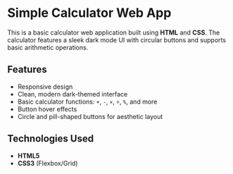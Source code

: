 # Simple Calculator Web App

This is a basic calculator web application built using **HTML** and **CSS**. The calculator features a sleek dark mode UI with circular buttons and supports basic arithmetic operations.

##  Features

- Responsive design
- Clean, modern dark-themed interface
- Basic calculator functions: `+`, `-`, `×`, `÷`, `%`, and more
- Button hover effects
- Circle and pill-shaped buttons for aesthetic layout

## Technologies Used

- **HTML5**
- **CSS3** (Flexbox/Grid)